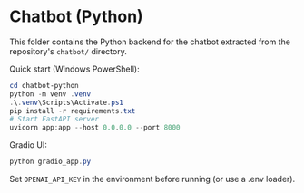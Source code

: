 # Chatbot (Python)

This folder contains the Python backend for the chatbot extracted from the repository's `chatbot/` directory.

Quick start (Windows PowerShell):

```powershell
cd chatbot-python
python -m venv .venv
.\.venv\Scripts\Activate.ps1
pip install -r requirements.txt
# Start FastAPI server
uvicorn app:app --host 0.0.0.0 --port 8000
```

Gradio UI:

```powershell
python gradio_app.py
```

Set `OPENAI_API_KEY` in the environment before running (or use a .env loader).
